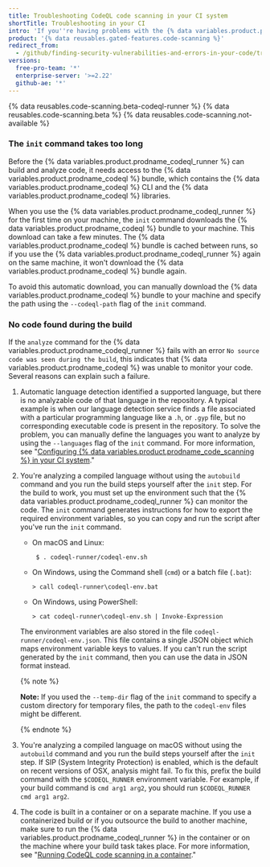 ```yaml
---
title: Troubleshooting CodeQL code scanning in your CI system
shortTitle: Troubleshooting in your CI
intro: 'If you''re having problems with the {% data variables.product.prodname_codeql_runner %}, you can troubleshoot by using these tips.'
product: '{% data reusables.gated-features.code-scanning %}'
redirect_from:
  - /github/finding-security-vulnerabilities-and-errors-in-your-code/troubleshooting-code-scanning-in-your-ci-system
versions:
  free-pro-team: '*'
  enterprise-server: '>=2.22'
  github-ae: '*'
---
```


{% data reusables.code-scanning.beta-codeql-runner %}
{% data reusables.code-scanning.beta %}
{% data reusables.code-scanning.not-available %}

### The `init` command takes too long

Before the {% data variables.product.prodname_codeql_runner %} can build and analyze code, it needs access to the {% data variables.product.prodname_codeql %} bundle, which contains the {% data variables.product.prodname_codeql %} CLI and the {% data variables.product.prodname_codeql %} libraries.

When you use the {% data variables.product.prodname_codeql_runner %} for the first time on your machine, the `init` command downloads the {% data variables.product.prodname_codeql %} bundle to your machine. This download can take a few minutes.
The {% data variables.product.prodname_codeql %} bundle is cached between runs, so if you use the {% data variables.product.prodname_codeql_runner %} again on the same machine, it won't download the {% data variables.product.prodname_codeql %} bundle again.

To avoid this automatic download, you can manually download the {% data variables.product.prodname_codeql %} bundle to your machine and specify the path using the `--codeql-path` flag of the `init` command.

### No code found during the build

If the `analyze` command for the {% data variables.product.prodname_codeql_runner %} fails with an error `No source code was seen during the build`, this indicates that {% data variables.product.prodname_codeql %} was unable to monitor your code. Several reasons can explain such a failure.

1. Automatic language detection identified a supported language, but there is no analyzable code of that language in the repository. A typical example is when our language detection service finds a file associated with a particular programming language like a `.h`, or `.gyp` file, but no corresponding executable code is present in the repository. To solve the problem, you can manually define the languages you want to analyze by using the `--languages` flag of the `init` command. For more information, see "[Configuring {% data variables.product.prodname_code_scanning %} in your CI system](/github/finding-security-vulnerabilities-and-errors-in-your-code/configuring-codeql-code-scanning-in-your-ci-system)."

1. You're analyzing a compiled language without using the `autobuild` command and you run the build steps yourself after the `init` step. For the build to work, you must set up the environment such that the {% data variables.product.prodname_codeql_runner %} can monitor the code. The `init` command generates instructions for how to export the required environment variables, so you can copy and run the script after you've run the `init` command.
   - On macOS and Linux:
     ```shell
      $ . codeql-runner/codeql-env.sh
     ```
   - On Windows, using the Command shell (`cmd`) or a batch file (`.bat`):
     ```shell
     > call codeql-runner\codeql-env.bat
     ```
   - On Windows, using PowerShell:
     ```shell
     > cat codeql-runner\codeql-env.sh | Invoke-Expression
     ```

   The environment variables are also stored in the file `codeql-runner/codeql-env.json`. This file contains a single JSON object which maps environment variable keys to values. If you can't run the script generated by the `init` command, then you can use the data in JSON format instead.

   {% note %}

   **Note:** If you used the `--temp-dir` flag of the `init` command to specify a custom directory for temporary files, the path to the `codeql-env` files might be different.

   {% endnote %}

1. You're analyzing a compiled language on macOS without using the `autobuild` command and you run the build steps yourself after the `init` step. If SIP (System Integrity Protection) is enabled, which is the default on recent versions of OSX, analysis might fail. To fix this, prefix the build command with the `$CODEQL_RUNNER` environment variable. 
   For example, if your build command is `cmd arg1 arg2`, you should run `$CODEQL_RUNNER cmd arg1 arg2`.

1. The code is built in a container or on a separate machine. If you use a containerized build or if you outsource the build to another machine, make sure to run the {% data variables.product.prodname_codeql_runner %} in the container or on the machine where your build task takes place. For more information, see "[Running CodeQL code scanning in a container](/github/finding-security-vulnerabilities-and-errors-in-your-code/running-codeql-code-scanning-in-a-container)."
